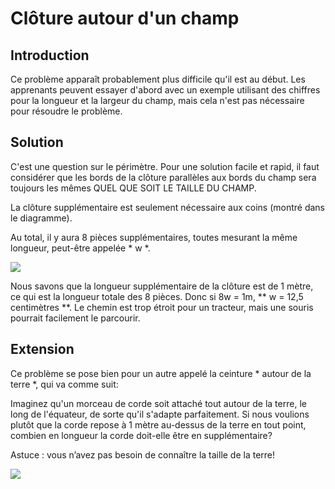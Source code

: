 # Clôture autour d'un champ

## Introduction
Ce problème apparaît probablement plus difficile qu'il est au début. Les apprenants peuvent essayer d'abord avec un exemple utilisant des chiffres pour la longueur et la largeur du champ, mais cela n'est pas nécessaire pour résoudre le problème.



## Solution
C'est une question sur le périmètre. Pour une solution facile et rapid, il faut considérer que les bords de la clôture parallèles aux bords du champ sera toujours les mêmes QUEL QUE SOIT LE TAILLE DU CHAMP.

La clôture supplémentaire est seulement nécessaire aux coins (montré dans le diagramme).

Au total, il y aura 8 pièces supplémentaires, toutes mesurant la même longueur, peut-être appelée * w *.

![](https://github.com/supportingami/sami-maths-club/blob/master/maths-club-pack/images/fence-around-a-field-3.png?raw=true)

Nous savons que la longueur supplémentaire de la clôture est de 1 mètre, ce qui est la longueur totale des 8 pièces. Donc si 8w = 1m, ** w = 12,5 centimètres **. Le chemin est trop étroit pour un tracteur, mais une souris pourrait facilement le parcourir.

## Extension

Ce problème se pose bien pour un autre appelé la ceinture * autour de la terre *, qui va comme suit:

Imaginez qu'un morceau de corde soit attaché tout autour de la terre, le long de l'équateur, de sorte qu'il s'adapte parfaitement. Si nous voulions plutôt que la corde repose à 1 mètre au-dessus de la terre en tout point, combien en longueur la corde doit-elle être en supplémentaire?

Astuce : vous n’avez pas besoin de connaître la taille de la terre!


![](https://github.com/supportingami/sami-maths-club/blob/master/maths-club-pack/images/fence-around-a-field-4.png?raw=true)


